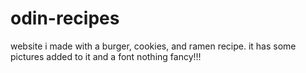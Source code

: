 # odin-recipes

website i made with a burger, cookies, and ramen recipe. it has some pictures added to it and a font nothing fancy!!!
